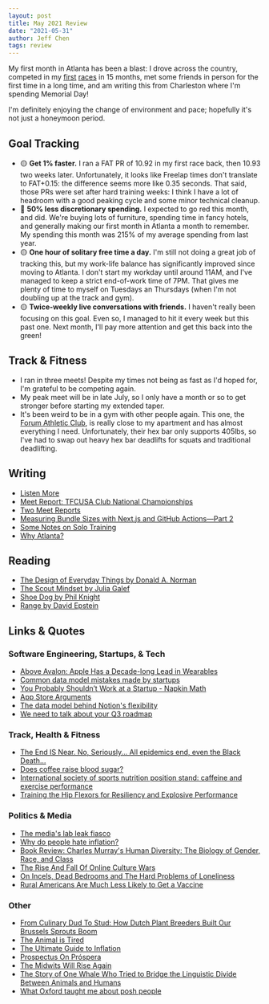 ```yaml
---
layout: post
title: May 2021 Review
date: "2021-05-31"
author: Jeff Chen
tags: review
---
```


My first month in Atlanta has been a blast: I drove across the country, competed in my [first](https://jeffchen.dev/posts/Two-Meet-Reports/) [races](https://jeffchen.dev/posts/Meet-Report-TFCUSA-Club-National-Championships/) in 15 months, met some friends in person for the first time in a long time, and am writing this from Charleston where I'm spending Memorial Day!

I'm definitely enjoying the change of environment and pace; hopefully it's not just a honeymoon period.

## Goal Tracking

- 🟡 **Get 1% faster.** I ran a FAT PR of 10.92 in my first race back, then 10.93 two weeks later. Unfortunately, it looks like Freelap times don't translate to FAT+0.15: the difference seems more like 0.35 seconds. That said, those PRs were set after hard training weeks: I think I have a lot of headroom with a good peaking cycle and some minor technical cleanup.
- 🔴 **50% less discretionary spending.** I expected to go red this month, and did. We're buying lots of furniture, spending time in fancy hotels, and generally making our first month in Atlanta a month to remember. My spending this month was 215% of my average spending from last year.
- 🟡 **One hour of solitary free time a day.** I'm still not doing a great job of tracking this, but my work-life balance has significantly improved since moving to Atlanta. I don't start my workday until around 11AM, and I've managed to keep a strict end-of-work time of 7PM. That gives me plenty of time to myself on Tuesdays an Thursdays (when I'm not doubling up at the track and gym).
- 🟡 **Twice-weekly live conversations with friends.** I haven't really been focusing on this goal. Even so, I managed to hit it every week but this past one. Next month, I'll pay more attention and get this back into the green!

<!-- excerpt -->

## Track & Fitness

- I ran in three meets! Despite my times not being as fast as I'd hoped for, I'm grateful to be competing again.
- My peak meet will be in late July, so I only have a month or so to get stronger before starting my extended taper.
- It's been weird to be in a gym with other people again. This one, the [Forum Athletic Club](http://theforumathleticclub.com/ponce-city-market), is really close to my apartment and has almost everything I need. Unfortunately, their hex bar only supports 405lbs, so I've had to swap out heavy hex bar deadlifts for squats and traditional deadlifting.

## Writing

- [Listen More](https://jeffchen.dev/posts/Listen-More/)
- [Meet Report: TFCUSA Club National Championships](https://jeffchen.dev/posts/Meet-Report-TFCUSA-Club-National-Championships/)
- [Two Meet Reports](https://jeffchen.dev/posts/Two-Meet-Reports/)
- [Measuring Bundle Sizes with Next.js and GitHub Actions—Part 2](https://jeffchen.dev/posts/Measuring-Bundle-Sizes-With-Next-js-And-Github-Actions-Part-2/)
- [Some Notes on Solo Training](https://jeffchen.dev/posts/Some-Notes-On-Solo-Training/)
- [Why Atlanta?](https://jeffchen.dev/posts/Why-Atlanta/)

## Reading

- [The Design of Everyday Things by Donald A. Norman](https://www.goodreads.com/book/show/18872940-the-design-of-everyday-things)
- [The Scout Mindset by Julia Galef](https://www.goodreads.com/book/show/43117392-the-scout-mindset)
- [Shoe Dog by Phil Knight](https://www.goodreads.com/book/show/4030991-shoe-dog)
- [Range by David Epstein](https://www.goodreads.com/book/show/44000528-range)

## Links & Quotes

### Software Engineering, Startups, & Tech

- [Above Avalon: Apple Has a Decade-long Lead in Wearables](https://www.aboveavalon.com/notes/2021/5/27/apple-has-a-decade-long-lead-in-wearables)
- [Common data model mistakes made by startups](https://www.metabase.com/learn/data-diet/analytics/data-model-mistakes.html)
- [You Probably Shouldn’t Work at a Startup - Napkin Math](https://every.to/napkin-math/you-probably-shouldn-t-work-at-a-startup-9387b632-345c-4a22-bac0-3cb92f0eecf1#%23)
- [App Store Arguments](https://stratechery.com/2021/app-store-arguments/)
- [The data model behind Notion's flexibility](https://www.notion.so/blog/data-model-behind-notion)
- [We need to talk about your Q3 roadmap](https://larahogan.me/blog/we-need-to-talk-about-your-q3-roadmap/)

### Track, Health & Fitness

- [The End IS Near. No, Seriously... All epidemics end, even the Black Death...](https://donaldgmcneiljr1954.medium.com/the-end-is-near-no-seriously-142683fb085e)
- [Does coffee raise blood sugar?](https://www.levelshealth.com/blog/does-coffee-raise-blood-sugar)
- [International society of sports nutrition position stand: caffeine and exercise performance](https://www.ncbi.nlm.nih.gov/pmc/articles/PMC7777221/)
- [Training the Hip Flexors for Resiliency and Explosive Performance](https://simplifaster.com/articles/training-hip-flexors-resiliency-performance/)

### Politics & Media

- [The media's lab leak fiasco](https://www.slowboring.com/p/the-medias-lab-leak-fiasco)
- [Why do people hate inflation?](https://noahpinion.substack.com/p/why-do-people-hate-inflation)
- [Book Review: Charles Murray's Human Diversity: The Biology of Gender, Race, and Class](http://unremediatedgender.space/2020/Apr/book-review-human-diversity/)
- [The Rise And Fall Of Online Culture Wars](https://astralcodexten.substack.com/p/the-rise-and-fall-of-online-culture)
- [On Incels, Dead Bedrooms and The Hard Problems of Loneliness](https://residentcontrarian.substack.com/p/on-incels-dead-bedrooms-and-the-hard)
- [Rural Americans Are Much Less Likely to Get a Vaccine](https://www.theatlantic.com/politics/archive/2021/04/rural-americans-are-much-less-likely-get-vaccine/618573/)

### Other

- [From Culinary Dud To Stud: How Dutch Plant Breeders Built Our Brussels Sprouts Boom](https://www.npr.org/sections/thesalt/2019/10/30/773457637/from-culinary-dud-to-stud-how-dutch-plant-breeders-built-our-brussels-sprouts-bo)
- [The Animal is Tired](http://www.robinhobb.com/blog/posts/38429)
- [The Ultimate Guide to Inflation](https://www.lynalden.com/inflation/)
- [Prospectus On Próspera](https://astralcodexten.substack.com/p/prospectus-on-prospera)
- [The Midwits Will Rise Again](https://raccovelt.com/the-midwits-will-rise-again/)
- [The Story of One Whale Who Tried to Bridge the Linguistic Divide Between Animals and Humans](https://www.smithsonianmag.com/science-nature/story-one-whale-who-tried-bridge-linguistic-divide-between-animals-humans-180951437/?all)
- [What Oxford taught me about posh people](https://unherd.com/2021/05/what-oxford-taught-me-about-posh-people/)
